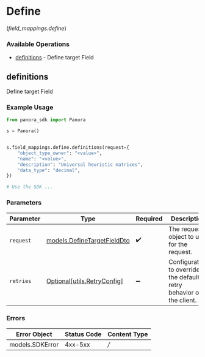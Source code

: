 # Define
(*field_mappings.define*)

### Available Operations

* [definitions](#definitions) - Define target Field

## definitions

Define target Field

### Example Usage

```python
from panora_sdk import Panora

s = Panora()


s.field_mappings.define.definitions(request={
    "object_type_owner": "<value>",
    "name": "<value>",
    "description": "Universal heuristic matrices",
    "data_type": "decimal",
})

# Use the SDK ...

```

### Parameters

| Parameter                                                           | Type                                                                | Required                                                            | Description                                                         |
| ------------------------------------------------------------------- | ------------------------------------------------------------------- | ------------------------------------------------------------------- | ------------------------------------------------------------------- |
| `request`                                                           | [models.DefineTargetFieldDto](../../models/definetargetfielddto.md) | :heavy_check_mark:                                                  | The request object to use for the request.                          |
| `retries`                                                           | [Optional[utils.RetryConfig]](../../models/utils/retryconfig.md)    | :heavy_minus_sign:                                                  | Configuration to override the default retry behavior of the client. |

### Errors

| Error Object    | Status Code     | Content Type    |
| --------------- | --------------- | --------------- |
| models.SDKError | 4xx-5xx         | */*             |
